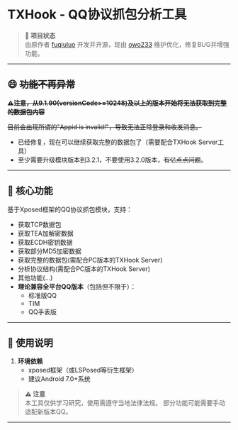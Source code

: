 # **TXHook - QQ协议抓包分析工具**
 
> **📌 项目状态**  
> 由原作者 [fuqiuluo](https://github.com/fuqiuluo)  开发并开源，现由 [owo233](https://github.com/callng)  维护优化，修复BUG并增强功能。
 
---

## 😄 ~~功能不再异常~~
**⚠️~~注意，从9.1.90(versionCode>=10248)及以上的版本开始将无法获取到完整的数据包内容~~**

~~目前会出现所谓的"Appid is invalid!"，导致无法正常登录和收发消息。~~

- 已经修复，现在可以继续获取完整的数据包了（需要配合TXHook Server工具）
- 至少需要升级模块版本到3.2.1，不要使用3.2.0版本，~~有亿点点问题~~。

---

## **🔧 核心功能**  
基于Xposed框架的QQ协议抓包模块，支持：  
- 获取TCP数据包
- 获取TEA加解密数据
- 获取ECDH密钥数据
- 获取部分MD5加密数据
- 获取完整的数据包(需配合PC版本的TXHook Server)
- 分析协议结构(需配合PC版本的TXHook Server)
- 其他功能(...)
- **理论兼容全平台QQ版本**（包括但不限于）：  
  - 标准版QQ  
  - TIM
  - QQ手表版

---
 
## **🚀 使用说明**  
1. **环境依赖**  
   - xposed框架（或LSPosed等衍生框架）
   - 建议Android 7.0+系统

> **⚠️ 注意**  
> 本工具仅供学习研究，使用需遵守当地法律法规。
> 部分功能可能需要手动适配新版本QQ。
 
--- 
